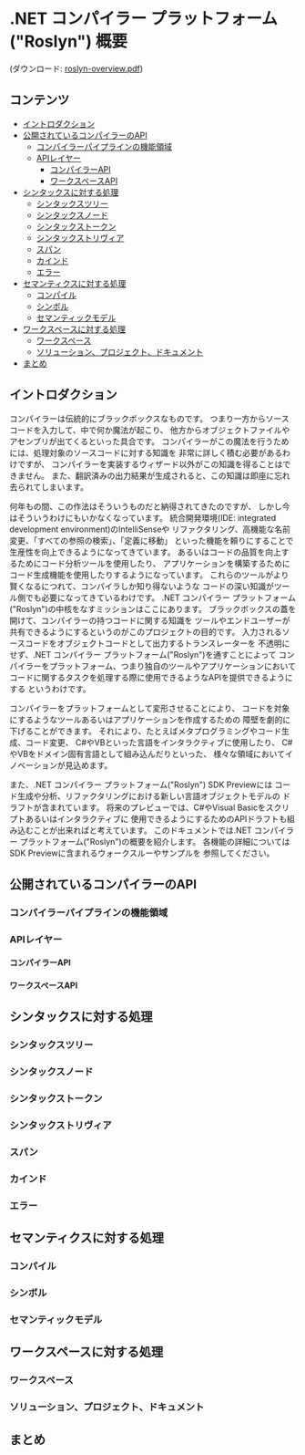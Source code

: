 # .NET コンパイラー プラットフォーム ("Roslyn") 概要

(ダウンロード: [roslyn-overview.pdf](http://www.codeplex.com/Download?ProjectName=roslyn&DownloadId=822125))

## コンテンツ

* [イントロダクション](#introduction)
* [公開されているコンパイラーのAPI](#exposing_the_compiler_apis)
  * [コンパイラーパイプラインの機能領域](#compiler_pipeline_functional_areas)
  * [APIレイヤー](#api_layers)
    * [コンパイラーAPI](#compiler_apis)
    * [ワークスペースAPI](#workspaces_apis)
* [シンタックスに対する処理](#working_with_syntax)
  * [シンタックスツリー](#syntax_trees)
  * [シンタックスノード](#syntax_nodes)
  * [シンタックストークン](#syntax_tokens)
  * [シンタックストリヴィア](#syntax_trivia)
  * [スパン](#spans)
  * [カインド](#kinds)
  * [エラー](#errors)
* [セマンティクスに対する処理](#working_with_semantics)
  * [コンパイル](#compilation)
  * [シンボル](#symbols)
  * [セマンティックモデル](#semantic_model)
* [ワークスペースに対する処理](#working_with_a_workspace)
  * [ワークスペース](#workspace)
  * [ソリューション、プロジェクト、ドキュメント](#solutions_projects_documents)
* [まとめ](#summary)

## <a name="introduction"></a>イントロダクション

コンパイラーは伝統的にブラックボックスなものです。
つまり一方からソースコードを入力して、中で何か魔法が起こり、
他方からオブジェクトファイルやアセンブリが出てくるといった具合です。
コンパイラーがこの魔法を行うためには、処理対象のソースコードに対する知識を
非常に詳しく積む必要があるわけですが、
コンパイラーを実装するウィザード以外がこの知識を得ることはできません。
また、翻訳済みの出力結果が生成されると、この知識は即座に忘れ去られてしまいます。

何年もの間、この作法はそういうものだと納得されてきたのですが、
しかし今はそういうわけにもいかなくなっています。
統合開発環境(IDE: integrated development environment)のIntelliSenseや
リファクタリング、高機能な名前変更、「すべての参照の検索」、「定義に移動」
といった機能を頼りにすることで生産性を向上できるようになってきています。
あるいはコードの品質を向上するためにコード分析ツールを使用したり、
アプリケーションを構築するためにコード生成機能を使用したりするようになっています。
これらのツールがより賢くなるにつれて、コンパイラしか知り得ないような
コードの深い知識がツール側でも必要になってきているわけです。
.NET コンパイラー プラットフォーム("Roslyn")の中核をなすミッションはここにあります。
ブラックボックスの蓋を開けて、コンパイラーの持つコードに関する知識を
ツールやエンドユーザーが共有できるようにするというのがこのプロジェクトの目的です。
入力されるソースコードをオブジェクトコードとして出力するトランスレーターを
不透明にせず、.NET コンパイラー プラットフォーム("Roslyn")を通すことによって
コンパイラーをプラットフォーム、つまり独自のツールやアプリケーションにおいて
コードに関するタスクを処理する際に使用できるようなAPIを提供できるようにする
というわけです。

コンパイラーをプラットフォームとして変形させることにより、
コードを対象にするようなツールあるいはアプリケーションを作成するための
障壁を劇的に下げることができます。
それにより、たとえばメタプログラミングやコード生成、コード変更、
C#やVBといった言語をインタラクティブに使用したり、
C#やVBをドメイン固有言語として組み込んだりといった、
様々な領域においてイノベーションが見込めます。

また、.NET コンパイラー プラットフォーム("Roslyn") SDK Previewには
コード生成や分析、リファクタリングにおける新しい言語オブジェクトモデルの
ドラフトが含まれています。
将来のプレビューでは、C#やVisual Basicをスクリプトあるいはインタラクティブに
使用できるようにするためのAPIドラフトも組み込むことが出来ればと考えています。
このドキュメントでは.NET コンパイラー プラットフォーム("Roslyn")の概要を紹介します。
各機能の詳細についてはSDK Previewに含まれるウォークスルーやサンプルを
参照してください。

## <a name="exposing_the_compiler_apis"></a>公開されているコンパイラーのAPI

### <a name="compiler_pipeline_functional_areas"></a>コンパイラーパイプラインの機能領域

### <a name="api_layers"></a>APIレイヤー

#### <a name="compiler_apis"></a>コンパイラーAPI

#### <a name="workspaces_apis"></a>ワークスペースAPI

## <a name="working_with_syntax"></a>シンタックスに対する処理

### <a name="syntax_trees"></a>シンタックスツリー

### <a name="syntax_nodes"></a>シンタックスノード

### <a name="syntax_tokens"></a>シンタックストークン

### <a name="syntax_trivia"></a>シンタックストリヴィア

### <a name="spans"></a>スパン

### <a name="kinds"></a>カインド

### <a name="errors"></a>エラー

## <a name="working_with_semantics"></a>セマンティクスに対する処理

### <a name="compilation"></a>コンパイル

### <a name="symbols"></a>シンボル

### <a name="semantic_model"></a>セマンティックモデル

## <a name="working_with_a_workspace"></a>ワークスペースに対する処理

### <a name="workspace"></a>ワークスペース

### <a name="solutions_projects_documents"></a>ソリューション、プロジェクト、ドキュメント

## <a name="summary"></a>まとめ
